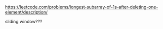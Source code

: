 https://leetcode.com/problems/longest-subarray-of-1s-after-deleting-one-element/description/

sliding window???
